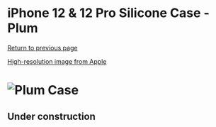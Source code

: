 # iPhone 12 & 12 Pro Silicone Case - Plum

[Return to previous page](/iphone_12)

[High-resolution image from Apple](https://store.storeimages.cdn-apple.com/8756/as-images.apple.com/is//MHL23?wid=4500&hei=4500&fmt=png)

# ![Plum Case](/everyphone/MHL23.png)

## Under construction

